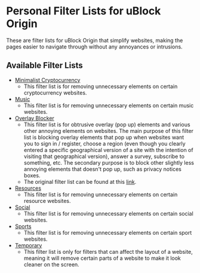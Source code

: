 # Personal Filter Lists for uBlock Origin

These are filter lists for uBlock Origin that simplify websites, making the pages easier to navigate through 
without any annoyances or intrusions.

## Available Filter Lists
* [Minimalist Cryptocurrency](https://github.com/MrBukLau/Personal-Filter-Lists-for-uBlock-Origin/blob/master/minimalistcryptocurrencyfilterlist.txt)
  - This filter list is for removing unnecessary elements on certain cryptocurrency websites.
* [Music](https://github.com/MrBukLau/Personal-Filter-Lists-for-uBlock-Origin/blob/master/musicfilterlist.txt)
  - This filter list is for removing unnecessary elements on certain music websites.
* [Overlay Blocker](https://github.com/MrBukLau/Personal-Filter-Lists-for-uBlock-Origin/blob/master/overlayblockerfilterlist.txt)
  - This filter list is for obtrusive overlay (pop up) elements and various other annoying elements on websites. 
  The main purpose of this filter list is blocking overlay elements that pop up when websites want you to sign in / register, 
  choose a region (even though you clearly entered a specific geographical version of a site with the intention of visiting 
  that geographical version), answer a survey, subscribe to something, etc. The secondary purpose is to block other slightly 
  less annoying elements that doesn't pop up, such as privacy notices boxes.
  - The original filter list can be found at this [link](https://github.com/LordBadmintonofYorkshire/Overlay-Blocker).
* [Resources](https://github.com/MrBukLau/Personal-Filter-Lists-for-uBlock-Origin/blob/master/resourcesfilterlist.txt)
  - This filter list is for removing unnecessary elements on certain resource websites.
* [Social](https://github.com/MrBukLau/Personal-Filter-Lists-for-uBlock-Origin/blob/master/socialfilterlist.txt)
  - This filter list is for removing unnecessary elements on certain social websites.
* [Sports](https://github.com/MrBukLau/Personal-Filter-Lists-for-uBlock-Origin/blob/master/sportsfilterlist.txt)
  - This filter list is for removing unnecessary elements on certain sport websites.
* [Temporary](https://github.com/MrBukLau/Personal-Filter-Lists-for-uBlock-Origin/blob/master/temporaryfilterlist.txt)
  - This filter list is only for filters that can affect the layout of a website, meaning it will remove certain parts 
  of a website to make it look cleaner on the screen.
